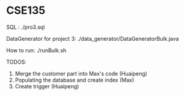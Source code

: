 CSE135
======
SQL :  ./pro3.sql

DataGenerator for project 3: ./data_generator/DataGeneratorBulk.java

How to run:  ./runBulk.sh

TODOS:

1) Merge the customer part into Max's code (Huaipeng)
2) Populating the database and create index (Max)
3) Create trigger (Huaipeng)
